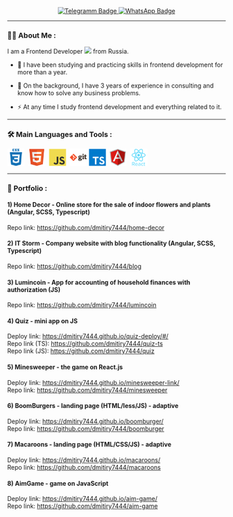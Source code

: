 <div id="header" align="center">
<div id="badges">
  <a href="https://t.me/dmitriy_chepaikin">
    <img src="https://img.shields.io/badge/Telegram-blue?logo=telegram&logoColor=white&style=for-the-badge" alt="Telegramm Badge"/>
  </a>
  <a href="https://api.whatsapp.com/send/?phone=79829765415&text=%D0%9F%D1%80%D0%B8%D0%B2%D0%B5%D1%82%21+%EF%BF%BD&type=phone_number&app_absent=0">
    <img src="https://img.shields.io/badge/WhatsApp-green?logo=whatsapp&logoColor=white&style=for-the-badge" alt="WhatsApp Badge"/>
  </a>
</div>
</div>

---

### :man_technologist: About Me :

I am a Frontend Developer <img src="https://media.giphy.com/media/WUlplcMpOCEmTGBtBW/giphy.gif" width="30"> from Russia.

- :telescope: I have been studying and practicing skills in frontend development for more than a year.

- :seedling: On the background, I have 3 years of experience in consulting and know how to solve any business problems.

- :zap: At any time I study frontend development and everything related to it.


---

### :hammer_and_wrench: Main Languages and Tools :

<div>
  <img src="https://github.com/devicons/devicon/blob/master/icons/css3/css3-plain-wordmark.svg"  title="CSS3" alt="CSS" width="40" height="40"/>&nbsp;
  <img src="https://github.com/devicons/devicon/blob/master/icons/html5/html5-original.svg" title="HTML5" alt="HTML" width="40" height="40"/>&nbsp;
  <img src="https://github.com/devicons/devicon/blob/master/icons/javascript/javascript-original.svg" title="JavaScript" alt="JavaScript" width="40" height="40"/>&nbsp;
  <img src="https://github.com/devicons/devicon/blob/master/icons/git/git-original-wordmark.svg" title="Git" **alt="Git" width="40" height="40"/>
  <img src="https://raw.githubusercontent.com/devicons/devicon/1119b9f84c0290e0f0b38982099a2bd027a48bf1/icons/typescript/typescript-original.svg" title="typescript" alt="typescript" width="40" height="40"/>&nbsp;
   <img src="https://raw.githubusercontent.com/devicons/devicon/1119b9f84c0290e0f0b38982099a2bd027a48bf1/icons/angularjs/angularjs-original.svg" title="angular" alt="angular" width="40" height="40"/>&nbsp;
  <img src="https://github.com/devicons/devicon/blob/master/icons/react/react-original-wordmark.svg" title="React" alt="React" width="40" height="40"/>&nbsp;
</div>

---

### :rocket: Portfolio :
#### 1) Home Decor - Online store for the sale of indoor flowers and plants (Angular, SCSS, Typescript)
Repo link: https://github.com/dmitiry7444/home-decor
#### 2) IT Storm - Company website with blog functionality (Angular, SCSS, Typescript)
Repo link: https://github.com/dmitiry7444/blog
#### 3) Lumincoin - App for accounting of household finances with authorization (JS)
Repo link: https://github.com/dmitiry7444/lumincoin  
#### 4) Quiz - mini app on JS
Deploy link: https://dmitiry7444.github.io/quiz-deploy/#/   
Repo link (TS): https://github.com/dmitiry7444/quiz-ts  
Repo link (JS): https://github.com/dmitiry7444/quiz   
#### 5) Minesweeper - the game on React.js
Deploy link: https://dmitiry7444.github.io/minesweeper-link/   
Repo link: https://github.com/dmitiry7444/minesweeper   
#### 6) BoomBurgers - landing page (HTML/less/JS) - adaptive
Deploy link: https://dmitiry7444.github.io/boomburger/      
Repo link: https://github.com/dmitiry7444/boomburger   
#### 7) Macaroons - landing page (HTML/CSS/JS) - adaptive
Deploy link: https://dmitiry7444.github.io/macaroons/  
Repo link: https://github.com/dmitiry7444/macaroons   
#### 8) AimGame - game on JavaScript
Deploy link: https://dmitiry7444.github.io/aim-game/     
Repo link: https://github.com/dmitiry7444/aim-game     

